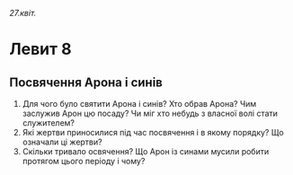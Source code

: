 
_27.квіт._

# Левит 8

## Посвячення Арона і синів
1. Для чого було святити Арона і синів? Хто обрав Арона? Чим заслужив Арон цю посаду? Чи міг хто небудь з власної волі стати служителем?
2. Які жертви приносилися під час посвячення і в якому порядку? Що означали ці жертви?
3. Скільки тривало освячення? Що Арон із синами мусили робити протягом цього періоду і чому?
